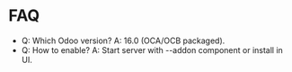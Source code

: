# FAQ

- Q: Which Odoo version? A: 16.0 (OCA/OCB packaged).
- Q: How to enable? A: Start server with --addon component or install in UI.
